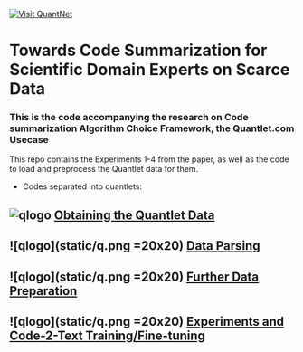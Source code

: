 [<img src="https://github.com/QuantLet/Styleguide-and-FAQ/blob/master/pictures/banner.png" width="880" alt="Visit QuantNet">](http://quantlet.de/index.php?p=info)
#  Towards Code Summarization for Scientific Domain Experts on Scarce Data

### This is the code accompanying the research on Code summarization Algorithm Choice Framework, the Quantlet.com Usecase

This repo contains the Experiments 1-4 from the paper, as well as the code to load and preprocess the Quantlet data for them.


- Codes separated into quantlets: 

## ![qlogo](<img src="static/q.png" width="20" height="20"/>) **[Obtaining the Quantlet Data](1-Load-Quantlet-Data-From-Git)**
## ![qlogo](static/q.png =20x20) **[Data Parsing](2-Parse-Quantlets-Folders)**
## ![qlogo](static/q.png =20x20) **[Further Data Preparation](3-data-preprocessing)**
## ![qlogo](static/q.png =20x20) **[Experiments and Code-2-Text Training/Fine-tuning](4-modeling-experiments)**

